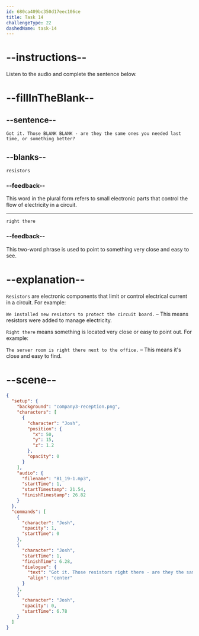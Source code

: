 ```yaml
---
id: 680ca409bc350d17eec106ce
title: Task 14
challengeType: 22
dashedName: task-14
---
```


<!-- (Audio) Josh: Got it. Those resistors right there — are they the same ones you needed last time, or something better? -->

# --instructions--

Listen to the audio and complete the sentence below.

# --fillInTheBlank--

## --sentence--

`Got it. Those BLANK BLANK - are they the same ones you needed last time, or something better?`

## --blanks--

`resistors`

### --feedback--

This word in the plural form refers to small electronic parts that control the flow of electricity in a circuit.

---

`right there`

### --feedback--

This two-word phrase is used to point to something very close and easy to see.

# --explanation--

`Resistors` are electronic components that limit or control electrical current in a circuit. For example:

`We installed new resistors to protect the circuit board.` – This means resistors were added to manage electricity.

`Right there` means something is located very close or easy to point out. For example:

`The server room is right there next to the office.` – This means it's close and easy to find.

# --scene--

```json
{
  "setup": {
    "background": "company3-reception.png",
    "characters": [
      {
        "character": "Josh",
        "position": {
          "x": 50,
          "y": 15,
          "z": 1.2
        },
        "opacity": 0
      }
    ],
    "audio": {
      "filename": "B1_19-1.mp3",
      "startTime": 1,
      "startTimestamp": 21.54,
      "finishTimestamp": 26.82
    }
  },
  "commands": [
    {
      "character": "Josh",
      "opacity": 1,
      "startTime": 0
    },
    {
      "character": "Josh",
      "startTime": 1,
      "finishTime": 6.28,
      "dialogue": {
        "text": "Got it. Those resistors right there - are they the same ones you needed last time or something better?",
        "align": "center"
      }
    },
    {
      "character": "Josh",
      "opacity": 0,
      "startTime": 6.78
    }
  ]
}
```
